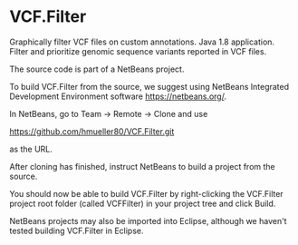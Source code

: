 # VCF.Filter
Graphically filter VCF files on custom annotations. Java 1.8 application. Filter and prioritize genomic sequence variants reported in VCF files.


The source code is part of a NetBeans project. 

To build VCF.Filter from the source, we suggest using NetBeans Integrated Development Environment software https://netbeans.org/.

In NetBeans, go to Team -> Remote -> Clone and use 

https://github.com/hmueller80/VCF.Filter.git

as the URL. 

After cloning has finished, instruct NetBeans to build a project from the source. 

You should now be able to build VCF.Filter by right-clicking the VCF.Filter project root folder (called VCFFilter) in your project tree and click Build.

NetBeans projects may also be imported into Eclipse, although we haven't tested building VCF.Filter in Eclipse.
